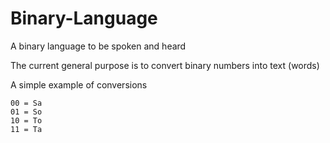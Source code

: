 # Binary-Language
A binary language to be spoken and heard

The current general purpose is to convert binary numbers into text (words)

A simple example of conversions

    00 = Sa
    01 = So
    10 = To
    11 = Ta
